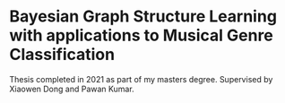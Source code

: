 # Bayesian Graph Structure Learning with applications to Musical Genre Classification
Thesis completed in 2021 as part of my masters degree. Supervised by Xiaowen Dong and Pawan Kumar. 
